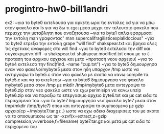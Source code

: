 # progintro-hw0-bill1andri
ex2:
~για το byte0 εκτελουσα για αρκετη ωρα τις εντολες cd για να μπω στον φακελο και ls για να δω τι εχει μεσα μεχρι τον τελευταιο φακελο που περιειχε την μεταβλητη που αναζητουσα
~για το byte1 απλα εφαρμοσα την εντολη man γραφοντας" man supercalifragilisticexpialidocious"
~για το byte2 ετρεξα την εντολη grape "will find" shakspear.txt και βρηκα ολες τις σχετικες αναφορες στο will find
~για το byte3 εκτελεσα την diff και συγκεκριμενα diff -u shakspear.txt shakspear.modified.txt
οπου με το (-προταση του αρχικου αρχειου και μετο +προταση νεου αρχειου)
~για το byte4 εκτελεσα την find(find. -name "cup.txt")
~για το byte5 δημιουργησα εναν νεο φακελο/mybyte5 μεσα στον ηδη υπαρχον /tmp ωστε να αντιργαψω το byte5.c στον νεο φακελο με σκοπο  να κανω compile το byte5.c και να το εκτελεσω
~για το byte6 δημιουργησα νεο φακελο mybyte6 μεσα στον /tmp με mkdir /tmp/mybyte6 μετα αντεγραψα το byte6.zip στον νεο φακελο ωστε να εχω perimisipn να κανω unzip byte6.zip και να παραξω το επεργασιμο αρχειο byte6.txt και με cat ειδα το περιεχομενο του
~για το byte7 δημιουργησα νεο φακελο byte7 μεσα στον tmp(mkdir /tmp/byte7) οπου και αντεγραψα το συμπιεσμενο με gzip αρχειο(cp ~/mybyte7.tar.gz .) ωστε να εχω αδεια διαχειρισεις του με σκοπο να το  αποσυμπιεσω ως tar -xzvf(x=extract,z=gzip compression,v=verbose,f=filename) byte7.tar.gz και μετα με cat ειδα το περιχομενο του 
